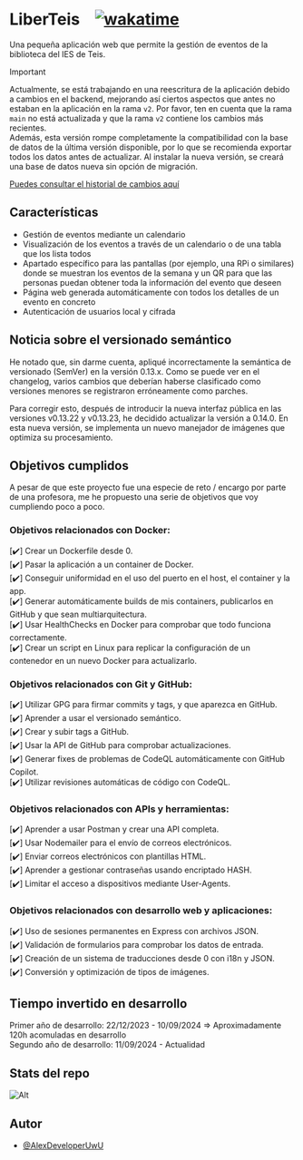 # LiberTeis‎ ‎ ‎ ‎ ‎‎‎[![wakatime](https://wakatime.com/badge/github/AlexDeveloperUwU/liberteis.svg)](https://wakatime.com/badge/github/AlexDeveloperUwU/liberteis)

Una pequeña aplicación web que permite la gestión de eventos de la biblioteca del IES de Teis.

> [!IMPORTANT]
> Actualmente, se está trabajando en una reescritura de la aplicación debido a cambios en el backend, mejorando así ciertos aspectos que antes no estaban en la aplicación en la rama `v2`. Por favor, ten en cuenta que la rama `main` no está actualizada y que la rama `v2` contiene los cambios más recientes. <br> Además, esta versión rompe completamente la compatibilidad con la base de datos de la última versión disponible, por lo que se recomienda exportar todos los datos antes de actualizar. Al instalar la nueva versión, se creará una base de datos nueva sin opción de migración.

[Puedes consultar el historial de cambios aquí](./docs/changelog.md)

## Características

- Gestión de eventos mediante un calendario
- Visualización de los eventos a través de un calendario o de una tabla que los lista todos
- Apartado específico para las pantallas (por ejemplo, una RPi o similares) donde se muestran los eventos de la semana y un QR para que las personas puedan obtener toda la información del evento que deseen
- Página web generada automáticamente con todos los detalles de un evento en concreto
- Autenticación de usuarios local y cifrada

## Noticia sobre el versionado semántico

He notado que, sin darme cuenta, apliqué incorrectamente la semántica de versionado (SemVer) en la versión 0.13.x. Como se puede ver en el changelog, varios cambios que deberían haberse clasificado como versiones menores se registraron erróneamente como parches.

Para corregir esto, después de introducir la nueva interfaz pública en las versiones v0.13.22 y v0.13.23, he decidido actualizar la versión a 0.14.0. En esta nueva versión, se implementa un nuevo manejador de imágenes que optimiza su procesamiento.

## Objetivos cumplidos

A pesar de que este proyecto fue una especie de reto / encargo por parte de una profesora, me he propuesto una serie de objetivos que voy cumpliendo poco a poco.

### Objetivos relacionados con Docker:

[✔️] Crear un Dockerfile desde 0.  
[✔️] Pasar la aplicación a un container de Docker.  
[✔️] Conseguir uniformidad en el uso del puerto en el host, el container y la app.  
[✔️] Generar automáticamente builds de mis containers, publicarlos en GitHub y que sean multiarquitectura.  
[✔️] Usar HealthChecks en Docker para comprobar que todo funciona correctamente.  
[✔️] Crear un script en Linux para replicar la configuración de un contenedor en un nuevo Docker para actualizarlo.

### Objetivos relacionados con Git y GitHub:

[✔️] Utilizar GPG para firmar commits y tags, y que aparezca en GitHub.  
[✔️] Aprender a usar el versionado semántico.  
[✔️] Crear y subir tags a GitHub.  
[✔️] Usar la API de GitHub para comprobar actualizaciones.  
[✔️] Generar fixes de problemas de CodeQL automáticamente con GitHub Copilot.  
[✔️] Utilizar revisiones automáticas de código con CodeQL.

### Objetivos relacionados con APIs y herramientas:

[✔️] Aprender a usar Postman y crear una API completa.  
[✔️] Usar Nodemailer para el envío de correos electrónicos.  
[✔️] Enviar correos electrónicos con plantillas HTML.  
[✔️] Aprender a gestionar contraseñas usando encriptado HASH.  
[✔️] Limitar el acceso a dispositivos mediante User-Agents.

### Objetivos relacionados con desarrollo web y aplicaciones:

[✔️] Uso de sesiones permanentes en Express con archivos JSON.  
[✔️] Validación de formularios para comprobar los datos de entrada.  
[✔️] Creación de un sistema de traducciones desde 0 con i18n y JSON.  
[✔️] Conversión y optimización de tipos de imágenes.

## Tiempo invertido en desarrollo

Primer año de desarrollo: 22/12/2023 - 10/09/2024 => Aproximadamente 120h acomuladas en desarrollo  
Segundo año de desarrollo: 11/09/2024 - Actualidad

## Stats del repo

![Alt](https://repobeats.axiom.co/api/embed/31271bb411db22e430e939d345535195abc7ede4.svg "Repobeats analytics image")

## Autor

- [@AlexDeveloperUwU](https://www.github.com/AlexDeveloperUwU)
